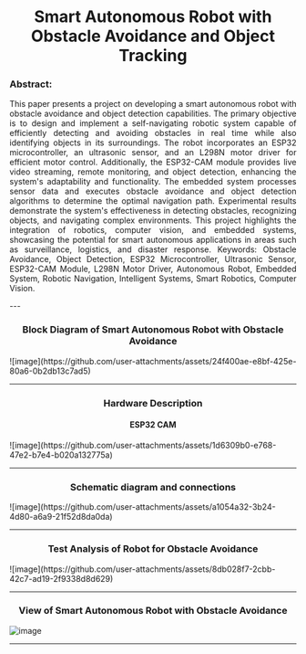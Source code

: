 <h1 align="center">Smart Autonomous Robot with Obstacle Avoidance and Object Tracking</h1>

<h3>Abstract:</h3>

<p align="justify">
    This paper presents a project on developing a smart autonomous robot with obstacle avoidance and object detection capabilities. The primary objective is to design and implement a self-navigating robotic system capable of efficiently detecting and avoiding obstacles in real time while also identifying objects in its surroundings. The robot incorporates an ESP32 microcontroller, an ultrasonic sensor, and an L298N motor driver for efficient motor control. Additionally, the ESP32-CAM module provides live video streaming, remote monitoring, and object detection, enhancing the system's adaptability and functionality. The embedded system processes sensor data and executes obstacle avoidance and object detection algorithms to determine the optimal navigation path. Experimental results demonstrate the system's effectiveness in detecting obstacles, recognizing objects, and navigating complex environments. This project highlights the integration of robotics, computer vision, and embedded systems, showcasing the potential for smart autonomous applications in areas such as surveillance, logistics, and disaster response.
Keywords: Obstacle Avoidance, Object Detection, ESP32 Microcontroller, Ultrasonic Sensor, ESP32-CAM Module, L298N Motor Driver, Autonomous Robot, Embedded System, Robotic Navigation, Intelligent Systems, Smart Robotics, Computer Vision.
</p>
---
<h3 align="center">Block Diagram of Smart Autonomous Robot with Obstacle Avoidance</h3>
![image](https://github.com/user-attachments/assets/24f400ae-e8bf-425e-80a6-0b2db13c7ad5)

---
<h3 align="center">Hardware Description</h3>
<h4 align="center">ESP32 CAM</h4>
![image](https://github.com/user-attachments/assets/1d6309b0-e768-47e2-b7e4-b020a132775a)

---
<h3 align="center">Schematic diagram and connections</h3>
![image](https://github.com/user-attachments/assets/a1054a32-3b24-4d80-a6a9-21f52d8da0da)

---

<h3 align="center">Test Analysis of Robot for Obstacle Avoidance</h3>
![image](https://github.com/user-attachments/assets/8db028f7-2cbb-42c7-ad19-2f9338d8d629)

---
<h3 align="center">View of Smart Autonomous Robot with Obstacle Avoidance</h3>

![image](https://github.com/user-attachments/assets/d53cdbe2-5747-4fab-8491-06e4fb6a5a2f)

---






